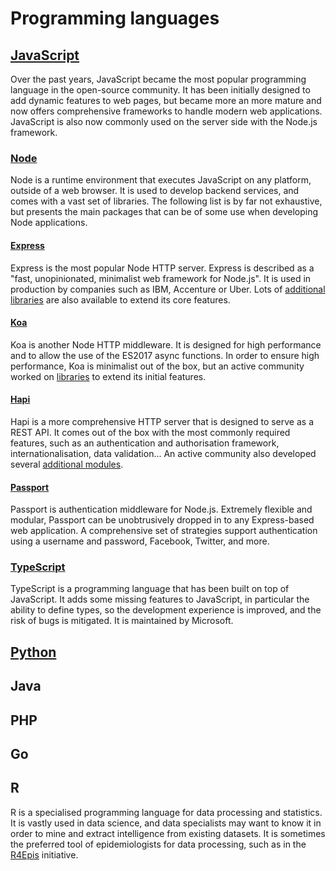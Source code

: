 # Programming languages

## [JavaScript](https://developer.mozilla.org/en-US/docs/Web/JavaScript)

Over the past years, JavaScript became the most popular programming language in the open-source community.
It has been initially designed to add dynamic features to web pages, but became more an more mature and now offers comprehensive frameworks to handle modern web applications.
JavaScript is also now commonly used on the server side with the Node.js framework.

### [Node](https://nodejs.org/) <Badges user="nodejs" repo="node" />

Node is a runtime environment that executes JavaScript on any platform, outside of a web browser. It is used to develop backend services, and comes with a vast set of libraries. The following list is by far not exhaustive, but presents the main packages that can be of some use when developing Node applications.

#### [Express](https://expressjs.com) <Badges user="expressjs" repo="express" />

Express is the most popular Node HTTP server. Express is described as a "fast, unopinionated, minimalist web framework for Node.js". It is used in production by companies such as IBM, Accenture or Uber. Lots of [additional libraries](https://github.com/rajikaimal/awesome-express) are also available to extend its core features.

#### [Koa](https://koajs.com) <Badges user="koajs" repo="koa" />

Koa is another Node HTTP middleware. It is designed for high performance and to allow the use of the ES2017 async functions. In order to ensure high performance, Koa is minimalist out of the box, but an active community worked on [libraries](https://github.com/ellerbrock/awesome-koa) to extend its initial features.

#### [Hapi](https://hapi.dev) <Badges user="hapijs" repo="hapi" />

Hapi is a more comprehensive HTTP server that is designed to serve as a REST API.
It comes out of the box with the most commonly required features, such as an authentication and authorisation framework, internationalisation, data validation... An active community also developed several [additional modules](https://hapi.dev/family/?sort=name).

#### [Passport](http://www.passportjs.org/) <Badges user="jaredhanson" repo="passport" />

Passport is authentication middleware for Node.js. Extremely flexible and modular, Passport can be unobtrusively dropped in to any Express-based web application. A comprehensive set of strategies support authentication using a username and password, Facebook, Twitter, and more.

### [TypeScript](https://www.typescriptlang.org) <Badges user="microsoft" repo="TypeScript" />

TypeScript is a programming language that has been built on top of JavaScript. It adds some missing features to JavaScript, in particular the ability to define types, so the development experience is improved, and the risk of bugs is mitigated. It is maintained by Microsoft.

## [Python](https://www.python.org/)

## Java

## PHP

## Go

## R

R is a specialised programming language for data processing and statistics. It is vastly used in data science, and data specialists may want to know it in order to mine and extract intelligence from existing datasets. It is sometimes the preferred tool of epidemiologists for data processing, such as in the [R4Epis](https://r4epis.netlify.com/) initiative.
